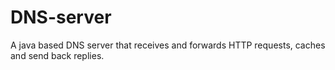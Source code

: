 # DNS-server
A java based DNS server that receives and forwards HTTP requests, caches and send back replies.
